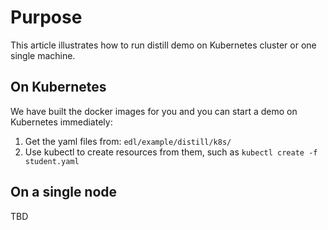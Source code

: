 # Purpose
This article illustrates how to run distill demo on Kubernetes cluster or one single machine.

## On Kubernetes

We have built the docker images for you and you can start a demo on Kubernetes immediately:

1. Get the yaml files from: `edl/example/distill/k8s/`
2. Use kubectl to create resources from them, such as `kubectl create -f student.yaml`  

## On a single node
TBD
